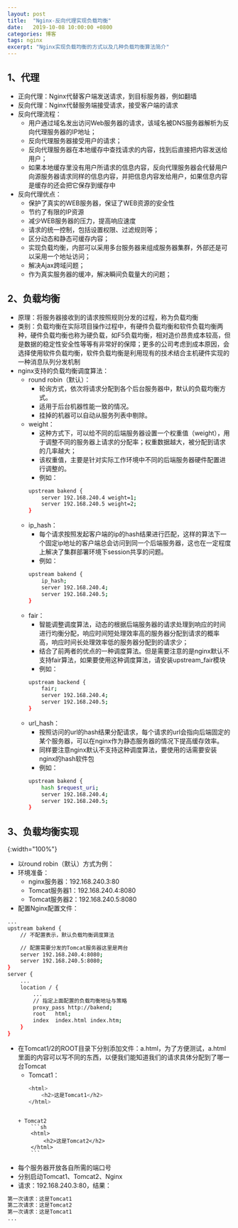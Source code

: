 ```yaml
---
layout: post
title:  "Nginx-反向代理实现负载均衡"
date:   2019-10-08 10:00:00 +0800
categories: 博客
tags: nginx
excerpt: "Nginx实现负载均衡的方式以及几种负载均衡算法简介"
---
```


## 1、代理
+ 正向代理：Nginx代替客户端发送请求，到目标服务器，例如翻墙
+ 反向代理：Nginx代替服务端接受请求，接受客户端的请求
+ 反向代理流程：
    + 用户通过域名发出访问Web服务器的请求，该域名被DNS服务器解析为反向代理服务器的IP地址；
    + 反向代理服务器接受用户的请求；
    + 反向代理服务器在本地缓存中查找请求的内容，找到后直接把内容发送给用户；
    + 如果本地缓存里没有用户所请求的信息内容，反向代理服务器会代替用户向源服务器请求同样的信息内容，并把信息内容发给用户，如果信息内容是缓存的还会把它保存到缓存中
+ 反向代理优点：
    + 保护了真实的WEB服务器，保证了WEB资源的安全性
    + 节约了有限的IP资源
    + 减少WEB服务器的压力，提高响应速度
    + 请求的统一控制，包括设置权限、过滤规则等；
    + 区分动态和静态可缓存内容；
    + 实现负载均衡，内部可以采用多台服务器来组成服务器集群，外部还是可以采用一个地址访问；
    + 解决Ajax跨域问题；
    + 作为真实服务器的缓冲，解决瞬间负载量大的问题； 

## 2、负载均衡
+ 原理：将服务器接收到的请求按照规则分发的过程，称为负载均衡
+ 类别：负载均衡在实际项目操作过程中，有硬件负载均衡和软件负载均衡两种，硬件负载均衡也称为硬负载，如F5负载均衡，相对造价昂贵成本较高，但是数据的稳定性安全性等等有非常好的保障；更多的公司考虑到成本原因，会选择使用软件负载均衡，软件负载均衡是利用现有的技术结合主机硬件实现的一种消息队列分发机制
+ nginx支持的负载均衡调度算法：
    + round robin（默认）：
        + 轮询方式，依次将请求分配到各个后台服务器中，默认的负载均衡方式。 
        + 适用于后台机器性能一致的情况。 
        + 挂掉的机器可以自动从服务列表中剔除。
    + weight：
        + 这种方式下，可以给不同的后端服务器设置一个权重值（weight），用于调整不同的服务器上请求的分配率；权重数据越大，被分配到请求的几率越大；
        + 该权重值，主要是针对实际工作环境中不同的后端服务器硬件配置进行调整的。
        + 例如：
        ```sh
        upstream bakend {    
            server 192.168.240.4 weight=1;    
            server 192.168.240.5 weight=2;    
        } 
        ``` 
    + ip_hash：
        + 每个请求按照发起客户端的ip的hash结果进行匹配，这样的算法下一个固定ip地址的客户端总会访问到同一个后端服务器，这也在一定程度上解决了集群部署环境下session共享的问题。
        + 例如：
        ```sh
        upstream bakend {    
            ip_hash;    
            server 192.168.240.4;    
            server 192.168.240.5;    
        }  
        ```
    + fair：
        + 智能调整调度算法，动态的根据后端服务器的请求处理到响应的时间进行均衡分配，响应时间短处理效率高的服务器分配到请求的概率高，响应时间长处理效率低的服务器分配到的请求少；
        + 结合了前两者的优点的一种调度算法。但是需要注意的是nginx默认不支持fair算法，如果要使用这种调度算法，请安装upstream_fair模块
        + 例如：
        ```sh
        upstream backend {      
            fair;    
            server 192.168.240.4;    
            server 192.168.240.5; 
        }
        ```
    + url_hash：
        + 按照访问的url的hash结果分配请求，每个请求的url会指向后端固定的某个服务器，可以在nginx作为静态服务器的情况下提高缓存效率。
        + 同样要注意nginx默认不支持这种调度算法，要使用的话需要安装nginx的hash软件包  
        + 例如：
        ```sh
        upstream bakend {
            hash $request_uri;
            server 192.168.240.4;    
            server 192.168.240.5;
        }
        ```

## 3、负载均衡实现
[]({{site.url}}/assets/20191008_01/0.png){:width="100%"} 
+ 以round robin（默认）方式为例：  
+ 环境准备：
    + nginx服务器：192.168.240.3:80
    + Tomcat服务器1：192.168.240.4:8080
    + Tomcat服务器2：192.168.240.5:8080
+ 配置Nginx配置文件：
```sh
...
upstream bakend {
    // 不配置表示，默认负载均衡调度算法

    // 配置需要分发的Tomcat服务器这里是两台
    server 192.168.240.4:8080;
    server 192.168.240.5:8080;
}
server {
    ...
    location / {
        ...
        // 指定上面配置的负载均衡地址与策略
        proxy_pass http://bakend;
        root   html;
        index  index.html index.htm;
    }
}
``` 
+ 在Tomcat1/2的ROOT目录下分别添加文件：a.html，为了方便测试，a.html里面的内容可以写不同的东西，以便我们能知道我们的请求具体分配到了哪一台Tomcat 
    + Tomcat1：
        ```sh
        <html>
            <h2>这是Tomcat1</h2>
        </html>
    ```

    + Tomcat2
        ```sh
        <html>
            <h2>这是Tomcat2</h2>
        </html>
        ```
+ 每个服务器开放各自所需的端口号
+ 分别启动Tomcat1、Tomcat2、Nginx 
+ 请求：192.168.240.3:80，结果：
```sh
第一次请求：这是Tomcat1
第二次请求：这是Tomcat2
第一次请求：这是Tomcat1
...
```       
